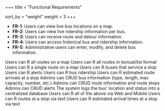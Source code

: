 +++
title = "Functional Requirements"

sort_by = "weight"
weight = 3
+++

* **FR-1**: Users can view live bus locations on a map.
* **FR-2**: Users can view live ridership information per bus.
* **FR-3**: Users can receive route and detour information.
* **FR-4**: Users can access historical bus and ridership information.
* **FR-5**: Administrative users can enter, modify, and delete bus information.

Users can R all routes on a map
Users can R all routes in textual/list format
Users can R a single route on a map
Users can R buses that service a stop
Users can R alerts
Users can R bus ridership
Users can R estimated route arrivals at a stop
Admins can CRUD bus information (type, length, max capacity, number, etc.)
Admins can CRUD route information and route stops
Admins can CRUD alerts
The system logs the bus' location and status into a centralized database
Users can R all of the above via Web and Mobile
Users can R routes at a stop via text
Users can R estimated arrival times at a stop via text
